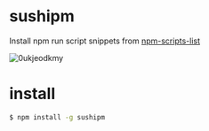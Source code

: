 # sushipm
Install npm run script snippets from [npm-scripts-list](https://github.com/sushicorp/npm-scripts-list)

![0ukjeodkmy](https://cloud.githubusercontent.com/assets/3132889/6865944/8defc33e-d4b6-11e4-9507-4569c91960be.gif)

# install 

```sh
$ npm install -g sushipm
```

